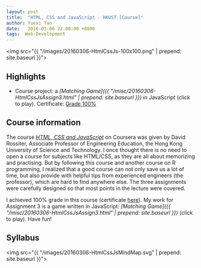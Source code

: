 ```yaml
---
layout: post
title:  "HTML, CSS and JavaScript - HKUST [Course]"
author: Yuexi Tan
date:   2016-03-06 22:00:00 +0800
tags:  Web-Development
---
```


<img src="{{ "/images/20160306-HtmlCssJs-100x100.png" | prepend: site.baseurl }}">

## Highlights

+ Course project: a *[Matching Game]({{ "/misc/20160306-HtmlCssJsAssign3.html" | prepend: site.baseurl }})* in JavaScript (click to play). Certificate: [Grade 100%](https://www.coursera.org/account/accomplishments/records/ZXGE6ZVWH5N8)

## Course information

The course *[HTML, CSS and JavaScript](https://www.coursera.org/learn/html-css-javascript/)* on Coursera was given by David Rossiter, Associate Professor of Engineering Education, the Hong Kong University of Science and Technology. I once thought there is no need to open a course for subjects like HTML/CSS, as they are all about memorizing and practising. But by following this course and another course on R programming, I realized that a good course can not only save us a lot of time, but also provide with helpful tips from experienced engineers (the professor), which are hard to find anywhere else. The three assignments were carefully designed so that most points in the lecture were covered. 

I achieved 100% grade in this course (certificate [here](https://www.coursera.org/account/accomplishments/records/ZXGE6ZVWH5N8)). My work for Assignment 3 is a game written in JavaScript: *[Matching Game]({{ "/misc/20160306-HtmlCssJsAssign3.html" | prepend: site.baseurl }})* (click to play). Have fun!

## Syllabus

<img src="{{ "/images/20160306-HtmlCssJsMindMap.svg" | prepend: site.baseurl }}">
